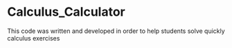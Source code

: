 # Calculus_Calculator
This code was written and developed in order to help students solve quickly calculus exercises 
